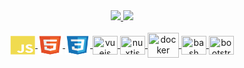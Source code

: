 <div align="center">
  <a href="https://github.com/RafaelM-DEv">
  <img height="180em" src="https://github-readme-stats.vercel.app/api?username=RafaelM-DEv&show_icons=true&theme=dracula&include_all_commits=true&count_private=true"/>
  <img height="180em" src="https://github-readme-stats.vercel.app/api/top-langs/?username=RafaelM-DEv&layout=compact&langs_count=7&theme=dracula"/>
</div>
  
  <div align="center"><br>
  <img align="center" title="javascript" height="30" width="40" src="https://raw.githubusercontent.com/devicons/devicon/master/icons/javascript/javascript-plain.svg">
  <img align="center" title="htm5" height="30" width="40" src="https://raw.githubusercontent.com/devicons/devicon/master/icons/html5/html5-original.svg">
  <img align="center" title="css3" height="30" width="40" src="https://raw.githubusercontent.com/devicons/devicon/master/icons/css3/css3-original.svg">
  <img align="center" title="vuejs" height="30" width="40" src="https://cdn.jsdelivr.net/gh/devicons/devicon/icons/vuejs/vuejs-original.svg" />
  <img align="center" title="nuxtjs" height="30" width="40" src="https://cdn.jsdelivr.net/gh/devicons/devicon/icons/nuxtjs/nuxtjs-original.svg" />
  <img align="center" title="docker" height="40" width="50" src="https://cdn.jsdelivr.net/gh/devicons/devicon/icons/docker/docker-original.svg" />
  <img align="center" title="bash" height="30" width="40" src="https://cdn.jsdelivr.net/gh/devicons/devicon/icons/bash/bash-original.svg" />
  <img align="center" title="bootstrap" height="30" width="40" src="https://cdn.jsdelivr.net/gh/devicons/devicon/icons/bootstrap/bootstrap-plain.svg" />




